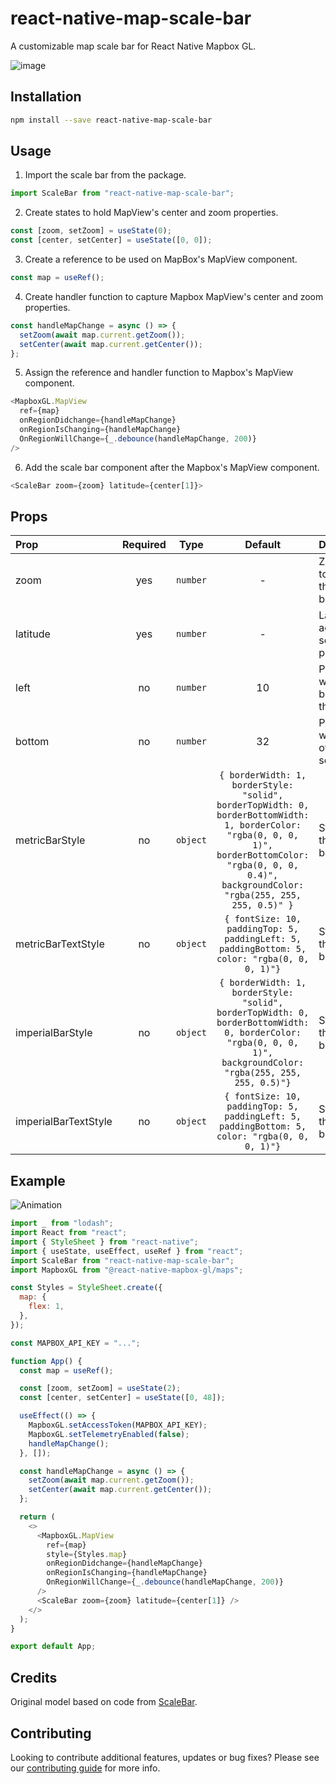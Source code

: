 # react-native-map-scale-bar

A customizable map scale bar for React Native Mapbox GL.

![image](https://user-images.githubusercontent.com/12175684/118427794-0893f600-b69c-11eb-92e3-bc50c41d04f7.png)

## Installation

```bash
npm install --save react-native-map-scale-bar
```

## Usage

1. Import the scale bar from the package.

```javascript
import ScaleBar from "react-native-map-scale-bar";
```

2. Create states to hold MapView's center and zoom properties.

```javascript
const [zoom, setZoom] = useState(0);
const [center, setCenter] = useState([0, 0]);
```

3. Create a reference to be used on MapBox's MapView component.

```javascript
const map = useRef();
```

4. Create handler function to capture Mapbox MapView's center and zoom properties.

```javascript
const handleMapChange = async () => {
  setZoom(await map.current.getZoom());
  setCenter(await map.current.getCenter());
};
```

5. Assign the reference and handler function to Mapbox's MapView component.

```javascript
<MapboxGL.MapView
  ref={map}
  onRegionDidchange={handleMapChange}
  onRegionIsChanging={handleMapChange}
  OnRegionWillChange={_.debounce(handleMapChange, 200)}
/>
```

6. Add the scale bar component after the Mapbox's MapView component.

```javascript
<ScaleBar zoom={zoom} latitude={center[1]}>
```

## Props

| Prop                 | Required |   Type   |                                                                                                  Default                                                                                                   | Description                                 |
| :------------------- | :------: | :------: | :--------------------------------------------------------------------------------------------------------------------------------------------------------------------------------------------------------: | :------------------------------------------ |
| zoom                 |   yes    | `number` |                                                                                                     -                                                                                                      | Zoom level to adjust the scale bar.         |
| latitude             |   yes    | `number` |                                                                                                     -                                                                                                      | Latitude to adjust the scale bar precision. |
| left                 |    no    | `number` |                                                                                                     10                                                                                                     | Padding with left border of the screen.     |
| bottom               |    no    | `number` |                                                                                                     32                                                                                                     | Padding with bottom of the screen.          |
| metricBarStyle       |    no    | `object` | `{ borderWidth: 1, borderStyle: "solid", borderTopWidth: 0, borderBottomWidth: 1, borderColor: "rgba(0, 0, 0, 1)", borderBottomColor: "rgba(0, 0, 0, 0.4)", backgroundColor: "rgba(255, 255, 255, 0.5)" }` | Styles for the metric bar.                  |
| metricBarTextStyle   |    no    | `object` |                                                       `{ fontSize: 10, paddingTop: 5, paddingLeft: 5, paddingBottom: 5, color: "rgba(0, 0, 0, 1)"}`                                                        | Styles for the metric bar's text.           |
| imperialBarStyle     |    no    | `object` |                      `{ borderWidth: 1, borderStyle: "solid", borderTopWidth: 0, borderBottomWidth: 0, borderColor: "rgba(0, 0, 0, 1)", backgroundColor: "rgba(255, 255, 255, 0.5)"}`                      | Styles for the imperial bar.                |
| imperialBarTextStyle |    no    | `object` |                                                       `{ fontSize: 10, paddingTop: 5, paddingLeft: 5, paddingBottom: 5, color: "rgba(0, 0, 0, 1)"}`                                                        | Styles for the imperial bar's text.         |

## Example

![Animation](https://user-images.githubusercontent.com/12175684/118429275-53633d00-b69f-11eb-8de2-b4076bc308de.gif)

```javascript
import _ from "lodash";
import React from "react";
import { StyleSheet } from "react-native";
import { useState, useEffect, useRef } from "react";
import ScaleBar from "react-native-map-scale-bar";
import MapboxGL from "@react-native-mapbox-gl/maps";

const Styles = StyleSheet.create({
  map: {
    flex: 1,
  },
});

const MAPBOX_API_KEY = "...";

function App() {
  const map = useRef();

  const [zoom, setZoom] = useState(2);
  const [center, setCenter] = useState([0, 48]);

  useEffect(() => {
    MapboxGL.setAccessToken(MAPBOX_API_KEY);
    MapboxGL.setTelemetryEnabled(false);
    handleMapChange();
  }, []);

  const handleMapChange = async () => {
    setZoom(await map.current.getZoom());
    setCenter(await map.current.getCenter());
  };

  return (
    <>
      <MapboxGL.MapView
        ref={map}
        style={Styles.map}
        onRegionDidchange={handleMapChange}
        onRegionIsChanging={handleMapChange}
        OnRegionWillChange={_.debounce(handleMapChange, 200)}
      />
      <ScaleBar zoom={zoom} latitude={center[1]} />
    </>
  );
}

export default App;
```

## Credits

Original model based on code from [ScaleBar](https://github.com/felixgourdeau/ScaleBar).

## Contributing

Looking to contribute additional features, updates or bug fixes? Please see our [contributing guide](/CONTRIBUTING.md) for more info.
